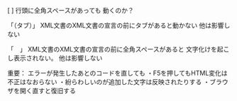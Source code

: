 [ ] 行頭に全角スペースがあっても
動くのか？

「（タブ）<?xml version="1.0" encoding="Shift_JIS"?>」
XML文書のXML文書の宣言の前にタブがあると動かない
他は影響しない

「　<?xml version="1.0" encoding="Shift_JIS"?>」
XML文書のXML文書の宣言の前に全角スペースがあると
文字化けを起こし表示されない。
他は影響しない

重要：
エラーが発生したあとのコードを直しても
・F5を押してもHTML変化は不正はなおらない
・紛らわしいのが追加した文字は反映されたりする
・ブラウザを開く直すと復旧する
